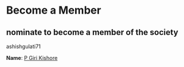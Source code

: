 # Become a Member
## nominate to become a member of the society

[//]: # (Write your github usename below)

ashishgulati71

**Name**: [P Giri Kishore](https://github.com/pgirikishore)
